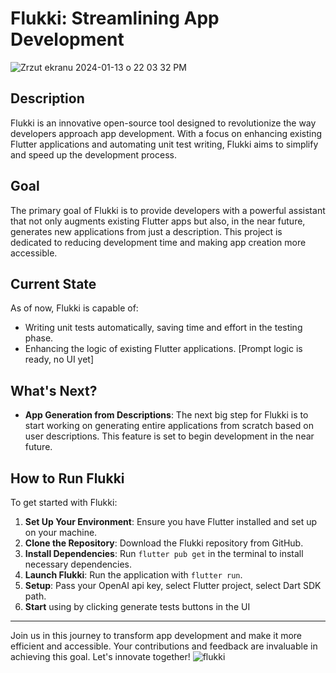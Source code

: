 # Flukki: Streamlining App Development
![Zrzut ekranu 2024-01-13 o 22 03 32 PM](https://github.com/maciejbrzezinski/flukki/assets/34410554/6de626da-4f0b-43ef-a430-ba4fc6b8bb59)

## Description
Flukki is an innovative open-source tool designed to revolutionize the way developers approach app development. With a focus on enhancing existing Flutter applications and automating unit test writing, Flukki aims to simplify and speed up the development process.

## Goal
The primary goal of Flukki is to provide developers with a powerful assistant that not only augments existing Flutter apps but also, in the near future, generates new applications from just a description. This project is dedicated to reducing development time and making app creation more accessible.

## Current State
As of now, Flukki is capable of:
- Writing unit tests automatically, saving time and effort in the testing phase.
- Enhancing the logic of existing Flutter applications. [Prompt logic is ready, no UI yet]

## What's Next?
- **App Generation from Descriptions**: The next big step for Flukki is to start working on generating entire applications from scratch based on user descriptions. This feature is set to begin development in the near future.

## How to Run Flukki
To get started with Flukki:
1. **Set Up Your Environment**: Ensure you have Flutter installed and set up on your machine.
2. **Clone the Repository**: Download the Flukki repository from GitHub.
3. **Install Dependencies**: Run `flutter pub get` in the terminal to install necessary dependencies.
4. **Launch Flukki**: Run the application with `flutter run`.
5. **Setup**: Pass your OpenAI api key, select Flutter project, select Dart SDK path.
6. **Start** using by clicking generate tests buttons in the UI

---

Join us in this journey to transform app development and make it more efficient and accessible. Your contributions and feedback are invaluable in achieving this goal. Let's innovate together!
![flukki](https://github.com/maciejbrzezinski/flukki/assets/34410554/83bcef1b-1ef8-41ee-8104-36752a148a29)
